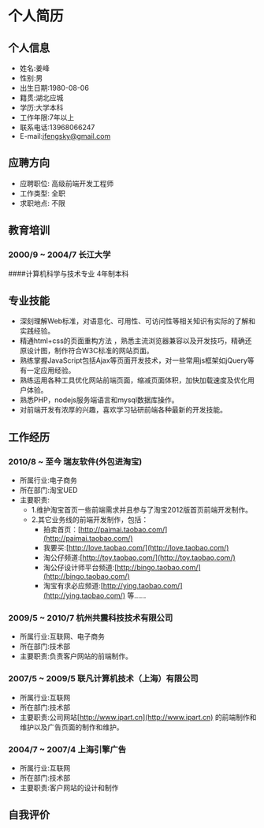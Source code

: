 个人简历
=====

个人信息
---
* 姓名:姜峰
* 性别:男
* 出生日期:1980-08-06
* 籍贯:湖北应城
* 学历:大学本科
* 工作年限:7年以上
* 联系电话:13968066247
* E-mail:jfengsky@gmail.com

应聘方向
---
* 应聘职位: 高级前端开发工程师
* 工作类型: 全职
* 求职地点: 不限

教育培训
---
### 2000/9 ~ 2004/7 长江大学
####计算机科学与技术专业 4年制本科

专业技能
---
* 深刻理解Web标准，对语意化、可用性、可访问性等相关知识有实际的了解和实践经验。
* 精通html+css的页面重构方法 ，熟悉主流浏览器兼容以及开发技巧，精确还原设计图，制作符合W3C标准的网站页面。
* 熟练掌握JavaScript包括Ajax等页面开发技术，对一些常用js框架如jQuery等有一定应用经验。
* 熟练运用各种工具优化网站前端页面，缩减页面体积，加快加载速度及优化用户体验。
* 熟悉PHP，nodejs服务端语言和mysql数据库操作。
* 对前端开发有浓厚的兴趣，喜欢学习钻研前端各种最新的开发技能。

工作经历
---
### 2010/8 ~ 至今 瑞友软件(外包进淘宝)
* 所属行业:电子商务
* 所在部门:淘宝UED
* 主要职责:
  - 1.维护淘宝首页一些前端需求并且参与了淘宝2012版首页前端开发制作。
  - 2.其它业务线的前端开发制作，包括：
    + 拍卖首页：[http://paimai.taobao.com/](http://paimai.taobao.com/)
    + 我要买:[http://love.taobao.com/](http://love.taobao.com/)
    + 淘公仔频道:[http://toy.taobao.com/](http://toy.taobao.com/)
    + 淘公仔设计师平台频道:[http://bingo.taobao.com/](http://bingo.taobao.com/)
    + 淘宝有求必应频道:[http://ying.taobao.com/](http://ying.taobao.com/)
等……

### 2009/5 ~ 2010/7 杭州共震科技技术有限公司
* 所属行业:互联网、电子商务
* 所在部门:技术部
* 主要职责:负责客户网站的前端制作。

### 2007/5 ~ 2009/5 联凡计算机技术（上海）有限公司
* 所属行业:互联网
* 所在部门:技术部
* 主要职责:公司网站[http://www.ipart.cn](http://www.ipart.cn) 的前端制作和维护以及广告页面的制作和维护。

### 2004/7 ~ 2007/4 上海引擎广告
* 所属行业:互联网
* 所在部门:技术部
* 主要职责:客户网站的设计和制作

自我评价
---

